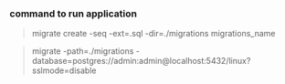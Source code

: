 
### command to run application 

>  migrate create -seq -ext=.sql -dir=./migrations migrations_name

> migrate -path=./migrations -database=postgres://admin:admin@localhost:5432/linux?sslmode=disable